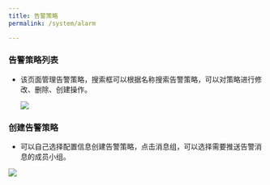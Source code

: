 ```yaml
---
title: 告警策略
permalink: /system/alarm

---
```



### 告警策略列表
- 该页面管理告警策略，搜索框可以根据名称搜索告警策略，可以对策略进行修改、删除、创建操作。

  ![](~@vuepress/alarm_list.png)

### 创建告警策略
  - 可以自己选择配置信息创建告警策略，点击消息组，可以选择需要推送告警消息的成员小组。

  ![](~@vuepress/alarm_create.png)
